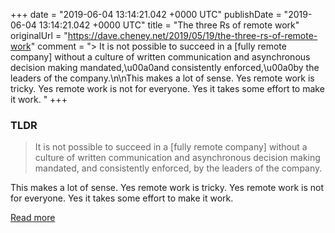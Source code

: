 +++
date = "2019-06-04 13:14:21.042 +0000 UTC"
publishDate = "2019-06-04 13:14:21.042 +0000 UTC"
title = "The three Rs of remote work"
originalUrl = "https://dave.cheney.net/2019/05/19/the-three-rs-of-remote-work"
comment = "> It is not possible to succeed in a [fully remote company] without a culture of written communication and asynchronous decision making mandated,\u00a0and consistently enforced,\u00a0by the leaders of the company.\n\nThis makes a lot of sense. Yes remote work is tricky. Yes remote work is not for everyone. Yes it takes some effort to make it work. "
+++

### TLDR

> It is not possible to succeed in a [fully remote company] without a culture of written communication and asynchronous decision making mandated, and consistently enforced, by the leaders of the company.

This makes a lot of sense. Yes remote work is tricky. Yes remote work is not for everyone. Yes it takes some effort to make it work. 

[Read more](https://dave.cheney.net/2019/05/19/the-three-rs-of-remote-work)
